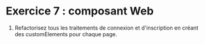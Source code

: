 # Exercice 7 : composant Web

1. Refactorisez tous les traitements de connexion et d'inscription en créant des customElements pour chaque page.